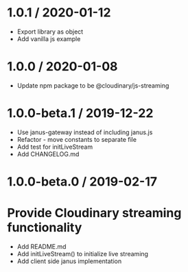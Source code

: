
 1.0.1 / 2020-01-12
===================

  * Export library as object
  * Add vanilla js example

1.0.0 / 2020-01-08
=========================
  * Update npm package to be @cloudinary/js-streaming
  
1.0.0-beta.1 / 2019-12-22
=========================
  * Use janus-gateway instead of including janus.js
  * Refactor - move constants to separate file
  * Add test for initLiveStream
  * Add CHANGELOG.md
  
1.0.0-beta.0 / 2019-02-17
=========================

# Provide Cloudinary streaming functionality

  * Add README.md
 * Add initLiveStream() to initialize live streaming 
  * Add client side janus implementation
